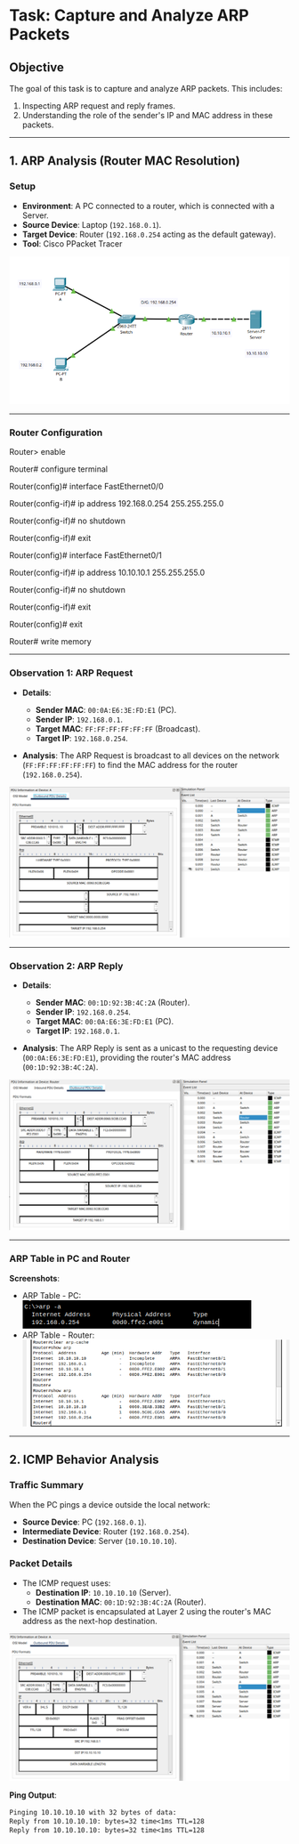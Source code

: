 # **Task: Capture and Analyze ARP Packets**

## **Objective**
The goal of this task is to capture and analyze ARP packets. This includes:
1. Inspecting ARP request and reply frames.
2. Understanding the role of the sender's IP and MAC address in these packets.

---

## **1. ARP Analysis (Router MAC Resolution)**

### **Setup**
- **Environment**: A PC connected to a router, which is connected with a Server.
- **Source Device**: Laptop (`192.168.0.1`).
- **Target Device**: Router (`192.168.0.254` acting as the default gateway).
- **Tool**: Cisco PPacket Tracer

![Setupp](images/1.%20Setup.png)

---

### **Router Configuration**

Router> enable

Router# configure terminal

Router(config)# interface FastEthernet0/0

Router(config-if)# ip address 192.168.0.254 255.255.255.0

Router(config-if)# no shutdown

Router(config-if)# exit

Router(config)# interface FastEthernet0/1

Router(config-if)# ip address 10.10.10.1 255.255.255.0

Router(config-if)# no shutdown

Router(config-if)# exit

Router(config)# exit

Router# write memory

---

### **Observation 1: ARP Request**

- **Details**:
  - **Sender MAC**: `00:0A:E6:3E:FD:E1` (PC).
  - **Sender IP**: `192.168.0.1`.
  - **Target MAC**: `FF:FF:FF:FF:FF:FF` (Broadcast).
  - **Target IP**: `192.168.0.254`.

- **Analysis**:
  The ARP Request is broadcast to all devices on the network (`FF:FF:FF:FF:FF:FF`) to find the MAC address for the router (`192.168.0.254`).

![ARP request](images/2.%20ARP%20request.png)

---

### **Observation 2: ARP Reply**

- **Details**:
  - **Sender MAC**: `00:1D:92:3B:4C:2A` (Router).
  - **Sender IP**: `192.168.0.254`.
  - **Target MAC**: `00:0A:E6:3E:FD:E1` (PC).
  - **Target IP**: `192.168.0.1`.

- **Analysis**:
  The ARP Reply is sent as a unicast to the requesting device (`00:0A:E6:3E:FD:E1`), providing the router's MAC address (`00:1D:92:3B:4C:2A`).

![ARP reply](images/3.%20ARP%20reply.png)

---

### **ARP Table in PC and Router**

**Screenshots**:
- ARP Table - PC: ![PC ARP](images/6.%20ARP%20cache%20in%20PC%20A.png)
- ARP Table - Router: ![Router ARP](images/5.%20ARP%20cache%20in%20Router.png)

---

## **2. ICMP Behavior Analysis**

### **Traffic Summary**
When the PC pings a device outside the local network:
- **Source Device**: PC (`192.168.0.1`).
- **Intermediate Device**: Router (`192.168.0.254`).
- **Destination Device**: Server (`10.10.10.10`).

### **Packet Details**
- The ICMP request uses:
  - **Destination IP**: `10.10.10.10` (Server).
  - **Destination MAC**: `00:1D:92:3B:4C:2A` (Router).
- The ICMP packet is encapsulated at Layer 2 using the router's MAC address as the next-hop destination.

![ICMP](images/4.%20ICMP%20with%20Router%20MAC%20and%20Server%20IP.png)

**Ping Output**:
```plaintext
Pinging 10.10.10.10 with 32 bytes of data:
Reply from 10.10.10.10: bytes=32 time<1ms TTL=128
Reply from 10.10.10.10: bytes=32 time<1ms TTL=128
